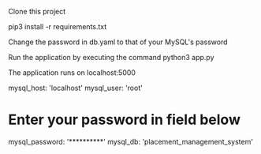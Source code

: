 Clone this project

pip3 install -r requirements.txt

Change the password in db.yaml to that of your MySQL's password

Run the application by executing the command python3 app.py

The application runs on localhost:5000


mysql_host: 'localhost'
mysql_user: 'root'
# Enter your password in field below
mysql_password: '**********'
mysql_db: 'placement_management_system'
